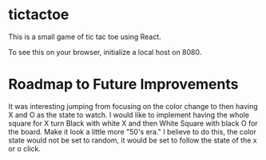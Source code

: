 # tictactoe
This is a small game of tic tac toe using React. 

To see this on your browser, initialize a local host on 8080. 

# Roadmap to Future Improvements
It was interesting jumping from focusing on the color change to then having X and O as the state to watch. I would like to implement having the whole square for X turn Black with white X and then White Square with black O for the board. Make it look a little more "50's era." I believe to do this, the color state would not be set to random, it would be set to follow the state of the x or o click. 

